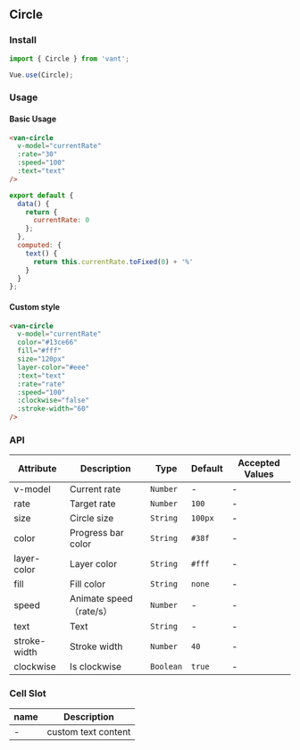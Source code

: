 ## Circle

### Install
``` javascript
import { Circle } from 'vant';

Vue.use(Circle);
```

### Usage

#### Basic Usage

```html
<van-circle
  v-model="currentRate"
  :rate="30"
  :speed="100"
  :text="text"
/>
```

``` javascript
export default {
  data() {
    return {
      currentRate: 0
    };
  },
  computed: {
    text() {
      return this.currentRate.toFixed(0) + '%'
    }
  }
};
```

#### Custom style

```html
<van-circle
  v-model="currentRate"
  color="#13ce66"
  fill="#fff"
  size="120px"
  layer-color="#eee"
  :text="text"
  :rate="rate"
  :speed="100"
  :clockwise="false"
  :stroke-width="60"
/>
```


### API

| Attribute | Description | Type | Default | Accepted Values |
|-----------|-----------|-----------|-------------|-------------|
| v-model | Current rate | `Number` | - | - |
| rate | Target rate | `Number` | `100` | - |
| size | Circle size | `String` | `100px` | - |
| color | Progress bar color | `String` | `#38f` | - |
| layer-color | Layer color | `String` | `#fff` | - |
| fill | Fill color | `String` | `none` | - |
| speed | Animate speed（rate/s）| `Number` | - | - |
| text | Text | `String` | - | - |
| stroke-width | Stroke width | `Number` | `40` | - |
| clockwise | Is clockwise | `Boolean` | `true` | - |

### Cell Slot

| name | Description |
|-----------|-----------|
| - | custom text content |
